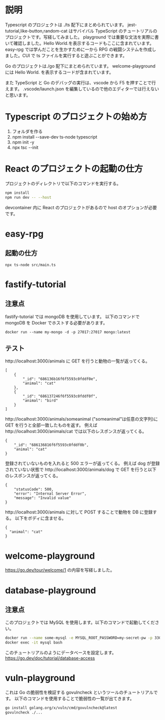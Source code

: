 # 説明

Typescript のプロジェクトは ./ts 配下にまとめられています。
jest-tutorial,like-button,random-cat はサバイバル TypeScript のチュートリアルのプロジェクトです。写経してみました。
playground では重要な文法を実際に書いて確認しました。Hello World.を表示するコードもここに含まれています。
easy-rpg では学んだことを生かすために一から RPG の戦闘システムを作成しました。CUI で ts ファイルを実行すると遊ぶことができます。

Go のプロジェクトは./go 配下にまとめられています。
welcome-playground には Hello World. を表示するコードが含まれています。

また TypeScript と Go のデバッグの実行は、vscode から F5 を押すことで行えます。
.vscode/launch.json を編集しているので他のエディターでは行えないと思います。

# Typescript のプロジェクトの始め方

1. フォルダを作る
2. npm install --save-dev ts-node typescript
3. npm init -y
4. npx tsc --init

# React のプロジェクトの起動の仕方

プロジェクトのディレクトリで以下のコマンドを実行する。

```bash
npm install
npm run dev -- --host
```

devcontainer 内に React のプロジェクトがあるので host のオプションが必要です。

# easy-rpg

## 起動の仕方

```
npx ts-node src/main.ts
```

# fastify-tutorial

## 注意点

fastify-tutorial では mongoDB を使用しています。
以下のコマンドで mongoDB を Docker でホストする必要があります。

```
docker run --name my-mongo -d -p 27017:27017 mongo:latest
```

## テスト

http://localhost:3000/animals に GET を行うと動物の一覧が返ってくる。

```
[
    {
        "_id": "686136b16f6f5593c0fddf0e",
        "animal": "cat"
    },
    {
        "_id": "686137246f6f5593c0fddf0f",
        "animal": "bird"
    }
]
```

http://localhost:3000/animals/someanimal ("someanimal"は任意の文字列)に GET を行うと全部一致したものを返す。
例えば http://localhost:3000/animals/cat では以下のレスポンスが返ってくる。

```
{
    "_id": "686136816f6f5593c0fddf0b",
    "animal": "cat"
}
```

登録されていないものを入れると 500 エラーが返ってくる。
例えば dog が登録されていない状態で http://localhost:3000/animals/dog で GET を行うと以下のレスポンスが返ってくる。

```
{
    "statusCode": 500,
    "error": "Internal Server Error",
    "message": "Invalid value"
}
```

http://localhost:3000/animals に対して POST することで動物を DB に登録する。
以下をボディに含ませる。

```
{
  "animal": "cat"
}
```

# welcome-playground

https://go.dev/tour/welcome/1 の内容を写経しました。

# database-playground

## 注意点

このプロジェクトでは MySQL を使用します。以下のコマンドで起動してください。

```bash
docker run --name some-mysql -e MYSQL_ROOT_PASSWORD=my-secret-pw -p 3306:3306 -d mysql:latest
docker exec -it mysql bash
```

このチュートリアルのようにデータベースを設定します。
https://go.dev/doc/tutorial/database-access

# vuln-playground

これは Go の脆弱性を検証する govulncheck というツールのチュートリアルです。
以下のコマンドを使用することで脆弱性の一覧が出てきます。

```bash
go install golang.org/x/vuln/cmd/govulncheck@latest
govulncheck ./...
```
